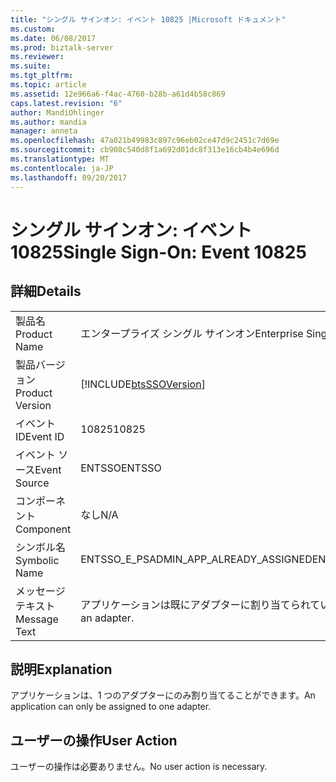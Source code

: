 ```yaml
---
title: "シングル サインオン: イベント 10825 |Microsoft ドキュメント"
ms.custom: 
ms.date: 06/08/2017
ms.prod: biztalk-server
ms.reviewer: 
ms.suite: 
ms.tgt_pltfrm: 
ms.topic: article
ms.assetid: 12e966a6-f4ac-4760-b28b-a61d4b58c869
caps.latest.revision: "6"
author: MandiOhlinger
ms.author: mandia
manager: anneta
ms.openlocfilehash: 47a021b49983c897c96eb02ce47d9c2451c7d69e
ms.sourcegitcommit: cb908c540d8f1a692d01dc8f313e16cb4b4e696d
ms.translationtype: MT
ms.contentlocale: ja-JP
ms.lasthandoff: 09/20/2017
---
```

# <a name="single-sign-on-event-10825"></a><span data-ttu-id="523f9-102">シングル サインオン: イベント 10825</span><span class="sxs-lookup"><span data-stu-id="523f9-102">Single Sign-On: Event 10825</span></span>
## <a name="details"></a><span data-ttu-id="523f9-103">詳細</span><span class="sxs-lookup"><span data-stu-id="523f9-103">Details</span></span>  
  
|||  
|-|-|  
|<span data-ttu-id="523f9-104">製品名</span><span class="sxs-lookup"><span data-stu-id="523f9-104">Product Name</span></span>|<span data-ttu-id="523f9-105">エンタープライズ シングル サインオン</span><span class="sxs-lookup"><span data-stu-id="523f9-105">Enterprise Single Sign-On</span></span>|  
|<span data-ttu-id="523f9-106">製品バージョン</span><span class="sxs-lookup"><span data-stu-id="523f9-106">Product Version</span></span>|[!INCLUDE[btsSSOVersion](../includes/btsssoversion-md.md)]|  
|<span data-ttu-id="523f9-107">イベント ID</span><span class="sxs-lookup"><span data-stu-id="523f9-107">Event ID</span></span>|<span data-ttu-id="523f9-108">10825</span><span class="sxs-lookup"><span data-stu-id="523f9-108">10825</span></span>|  
|<span data-ttu-id="523f9-109">イベント ソース</span><span class="sxs-lookup"><span data-stu-id="523f9-109">Event Source</span></span>|<span data-ttu-id="523f9-110">ENTSSO</span><span class="sxs-lookup"><span data-stu-id="523f9-110">ENTSSO</span></span>|  
|<span data-ttu-id="523f9-111">コンポーネント</span><span class="sxs-lookup"><span data-stu-id="523f9-111">Component</span></span>|<span data-ttu-id="523f9-112">なし</span><span class="sxs-lookup"><span data-stu-id="523f9-112">N/A</span></span>|  
|<span data-ttu-id="523f9-113">シンボル名</span><span class="sxs-lookup"><span data-stu-id="523f9-113">Symbolic Name</span></span>|<span data-ttu-id="523f9-114">ENTSSO_E_PSADMIN_APP_ALREADY_ASSIGNED</span><span class="sxs-lookup"><span data-stu-id="523f9-114">ENTSSO_E_PSADMIN_APP_ALREADY_ASSIGNED</span></span>|  
|<span data-ttu-id="523f9-115">メッセージ テキスト</span><span class="sxs-lookup"><span data-stu-id="523f9-115">Message Text</span></span>|<span data-ttu-id="523f9-116">アプリケーションは既にアダプターに割り当てられています。</span><span class="sxs-lookup"><span data-stu-id="523f9-116">The application is already assigned to an adapter.</span></span>|  
  
## <a name="explanation"></a><span data-ttu-id="523f9-117">説明</span><span class="sxs-lookup"><span data-stu-id="523f9-117">Explanation</span></span>  
 <span data-ttu-id="523f9-118">アプリケーションは、1 つのアダプターにのみ割り当てることができます。</span><span class="sxs-lookup"><span data-stu-id="523f9-118">An application can only be assigned to one adapter.</span></span>  
  
## <a name="user-action"></a><span data-ttu-id="523f9-119">ユーザーの操作</span><span class="sxs-lookup"><span data-stu-id="523f9-119">User Action</span></span>  
 <span data-ttu-id="523f9-120">ユーザーの操作は必要ありません。</span><span class="sxs-lookup"><span data-stu-id="523f9-120">No user action is necessary.</span></span>
